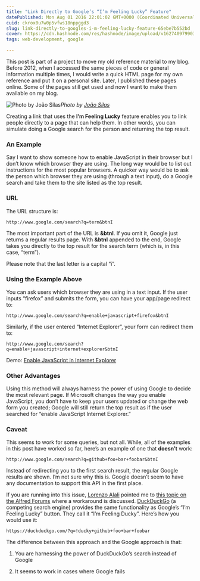 ```yaml
---
title: "Link Directly to Google’s “I’m Feeling Lucky” Feature"
datePublished: Mon Aug 01 2016 22:01:02 GMT+0000 (Coordinated Universal Time)
cuid: ckrox0u7w0p5vfws18nppggd3
slug: link-directly-to-googles-i-m-feeling-lucky-feature-65ebe7b552bd
cover: https://cdn.hashnode.com/res/hashnode/image/upload/v1627409799037/cnftiP-F9.jpeg
tags: web-development, google

---
```



This post is part of a project to move my old reference material to my blog. Before 2012, when I accessed the same pieces of code or general information multiple times, I would write a quick HTML page for my own reference and put it on a personal site. Later, I published these pages online. Some of the pages still get used and now I want to make them available on my blog.

![Photo by [João Silas](https://cdn.hashnode.com/res/hashnode/image/upload/v1627409797260/Cxs5TAWw6.html)](https://cdn-images-1.medium.com/max/10368/1*wryHsxwdnC2_-0eC0zkHzA.jpeg)*Photo by [João Silas](https://unsplash.com/@joaosilas)*

Creating a link that uses the **I’m Feeling Lucky** feature enables you to link people directly to a page that can help them. In other words, you can simulate doing a Google search for the person and returning the top result.

### An Example

Say I want to show someone how to enable JavaScript in their browser but I don’t know which browser they are using. The long way would be to list out instructions for the most popular browsers. A quicker way would be to ask the person which browser they are using (through a text input), do a Google search and take them to the site listed as the top result.

### URL

The URL structure is:

```
http://www.google.com/search?q=term&btnI
```


The most important part of the URL is **&btnI**. If you omit it, Google just returns a regular results page. With **&btnI** appended to the end, Google takes you directly to the top result for the search term (which is, in this case, “term”).

Please note that the last letter is a capital “i”.

### Using the Example Above

You can ask users which browser they are using in a text input. If the user inputs “firefox” and submits the form, you can have your app/page redirect to:

```
http://www.google.com/search?q=enable+javascript+firefox&btnI
```


Similarly, if the user entered “Internet Explorer”, your form can redirect them to:

```
http://www.google.com/search?q=enable+javascript+internet+explorer&btnI
```


Demo: [Enable JavaScript in Internet Explorer](http://www.google.com/search?q=enable+javascript+internet+explorer&btnI)

### Other Advantages

Using this method will always harness the power of using Google to decide the most relevant page. If Microsoft changes the way you enable JavaScript, you don’t have to keep your users updated or change the web form you created; Google will still return the top result as if the user searched for “enable JavaScript Internet Explorer.”

### Caveat

This seems to work for some queries, but not all. While, all of the examples in this post have worked so far, here’s an example of one that **doesn’t** work:

```
http://www.google.com/search?q=github+foo+bar+foobar&btnI
```


Instead of redirecting you to the first search result, the regular Google results are shown. I’m not sure why this is. Google doesn’t seem to have any documentation to support this API in the first place.

If you are running into this issue, [Lorenzo Alali](https://medium.com/@lorenzoalali) pointed me to [this topic on the Alfred Forums](https://www.alfredforum.com/topic/5927-force-im-feeling-lucky/?do=findComment&comment=36422) where a workaround is discussed. [DuckDuckGo](https://duckduckgo.com) (a competing search engine) provides the same functionality as Google’s “I’m Feeling Lucky” button. They call it “I’m Feeling Ducky”. Here’s how you would use it:

```
https://duckduckgo.com/?q=!ducky+github+foo+bar+foobar
```


The difference between this approach and the Google approach is that:

1. You are harnessing the power of DuckDuckGo’s search instead of Google

1. It seems to work in cases where Google fails